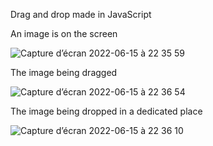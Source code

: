 Drag and drop made in JavaScript

An image is on the screen

![Capture d’écran 2022-06-15 à 22 35 59](https://user-images.githubusercontent.com/92720413/173922451-afa06144-8296-44eb-916f-f7b6c492f8a0.png)

The image being dragged 

![Capture d’écran 2022-06-15 à 22 36 54](https://user-images.githubusercontent.com/92720413/173922456-857bbd5e-02c1-4862-8066-64b5e2d239a1.png)

The image being dropped in a dedicated place

![Capture d’écran 2022-06-15 à 22 36 10](https://user-images.githubusercontent.com/92720413/173922463-b1f1df8e-e49b-45e4-8dd7-fb5048f4434b.png)

